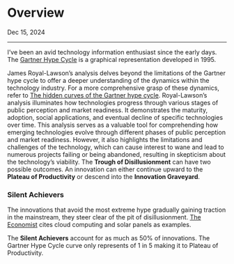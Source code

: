 # Overview

Dec 15, 2024

------

I’ve been an avid technology information enthusiast since the early days. The [Gartner Hype Cycle](https://www.gartner.com/en/research/methodologies/gartner-hype-cycle) is a graphical representation developed in 1995.

James Royal-Lawson’s analysis delves beyond the limitations of the Gartner hype cycle to offer a deeper understanding of the dynamics within the technology industry. For a more comprehensive grasp of these dynamics, refer to [The hidden curves of the Gartner hype cycle](https://beantin.net/the-hidden-curves-of-the-gartner-hype-cycle/?utm_source=perplexity). Royal-Lawson’s analysis illuminates how technologies progress through various stages of public perception and market readiness. It demonstrates the maturity, adoption, social applications, and eventual decline of specific technologies over time. This analysis serves as a valuable tool for comprehending how emerging technologies evolve through different phases of public perception and market readiness. However, it also highlights the limitations and challenges of the technology, which can cause interest to wane and lead to numerous projects failing or being abandoned, resulting in skepticism about the technology’s viability. The **Trough of Disillusionment** can have two possible outcomes. An innovation can either continue upward to the **Plateau of Productivity** or descend into the **Innovation Graveyard**.

### Silent Achievers

The innovations that avoid the most extreme hype gradually gaining traction in the mainstream, they steer clear of the pit of disillusionment. [The Economist](https://www.economist.com/) cites cloud computing and solar panels as examples.

The **Silent Achievers** account for as much as 50% of innovations. The Gartner Hype Cycle curve only represents of 1 in 5 making it to Plateau of Productivity.
